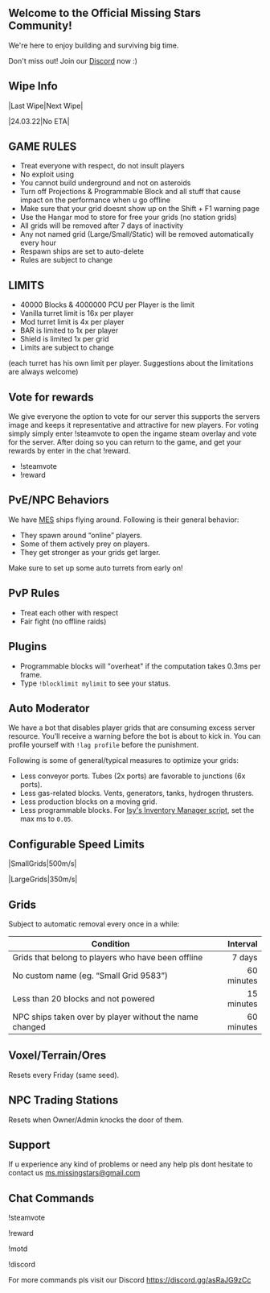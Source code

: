 ## Welcome to the Official Missing Stars Community!

We're here to enjoy building and surviving big time.

Don't miss out! Join our [Discord](https://discord.gg/asRaJG9zCc) now :)

## Wipe Info

|Last Wipe|Next Wipe|

|24.03.22|No ETA|

## GAME RULES

* Treat everyone with respect, do not insult players
* No exploit using
* You cannot build underground and not on asteroids
* Turn off Projections & Programmable Block and all stuff that cause impact on the performance when u go offline
* Make sure that your grid doesnt show up on the Shift + F1 warning page
* Use the Hangar mod to store for free your grids (no station grids)
* All grids will be removed after 7 days of inactivity
* Any not named grid (Large/Small/Static) will be removed automatically every hour
* Respawn ships are set to auto-delete
* Rules are subject to change

## LIMITS

* 40000 Blocks & 4000000 PCU per Player is the limit
* Vanilla turret limit is 16x per player
* Mod turret limit is 4x per player
* BAR is limited to 1x per player
* Shield is limited 1x per grid
* Limits are subject to change

(each turret has his own limit per player. Suggestions about the limitations are always welcome) 

## Vote for rewards

We give everyone the option to vote for our server this supports the servers image and keeps it representative and attractive for new players.
For voting simply simply enter !steamvote to open the ingame steam overlay and vote for the server. After doing so you can return to the game,
and get your rewards by enter in the chat !reward.

* !steamvote
* !reward

## PvE/NPC Behaviors

We have [MES](https://steamcommunity.com/workshop/filedetails/?id=1521905890) ships flying around.
Following is their general behavior:

* They spawn around “online” players.
* Some of them actively prey on players.
* They get stronger as your grids get larger.

Make sure to set up some auto turrets from early on!

## PvP Rules

- Treat each other with respect
- Fair fight (no offline raids)

## Plugins

* Programmable blocks will "overheat" if the computation takes 0.3ms per frame.
* Type `!blocklimit mylimit` to see your status.

## Auto Moderator
We have a bot that disables player grids that are consuming excess server resource.
You’ll receive a warning before the bot is about to kick in.
You can profile yourself with `!lag profile` before the punishment.

Following is some of general/typical measures to optimize your grids:

* Less conveyor ports. Tubes (2x ports) are favorable to junctions (6x ports).
* Less gas-related blocks. Vents, generators, tanks, hydrogen thrusters.
* Less production blocks on a moving grid.
* Less programmable blocks. For [Isy's Inventory Manager script](https://steamcommunity.com/sharedfiles/filedetails/?id=1216126863), set the max ms to `0.05`.

## Configurable Speed Limits

|SmallGrids|500m/s|

|LargeGrids|350m/s|

## Grids

Subject to automatic removal every once in a while:

|Condition|Interval|
|---|---:|
|Grids that belong to players who have been offline|7 days|
|No custom name (eg. “Small Grid 9583”)|60 minutes|
|Less than 20 blocks and not powered|15 minutes|
|NPC ships taken over by player without the name changed|60 minutes|

## Voxel/Terrain/Ores

Resets every Friday (same seed). 

## NPC Trading Stations

Resets when Owner/Admin knocks the door of them.

## Support

If u experience any kind of problems or need any help pls dont hesitate to contact us ms.missingstars@gmail.com

## Chat Commands

!steamvote

!reward

!motd

!discord

For more commands pls visit our Discord https://discord.gg/asRaJG9zCc

